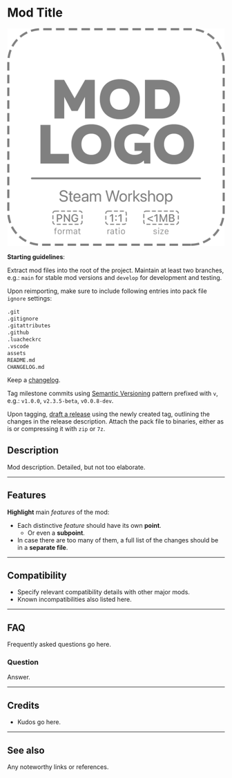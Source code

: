 # Mod Title

![Mod Title](assets/steam_workshop_logo.png)

**Starting guidelines**:

Extract mod files into the root of the project. Maintain at least two branches, e.g.: `main` for stable mod versions and `develop` for development and testing.

Upon reimporting, make sure to include following entries into pack file `ignore` settings:

```plain
.git
.gitignore
.gitattributes
.github
.luacheckrc
.vscode
assets
README.md
CHANGELOG.md
```

Keep a [changelog](CHANGELOG.md).

Tag milestone commits using [Semantic Versioning](https://semver.org) pattern prefixed with `v`, e.g.: `v1.0.0`, `v2.3.5-beta`, `v0.0.8-dev`.

Upon tagging, [draft a release](../releases/new) using the newly created tag, outlining the changes in the release description. Attach the pack file to binaries, either as is or compressing it with `zip` or `7z`.

## Description

Mod description. Detailed, but not too elaborate.

---

## Features

**Highlight** main *features* of the mod:

- Each distinctive *feature* should have its own **point**.
  - Or even a **subpoint**.
- In case there are too many of them, a full list of the changes should be in a **separate file**.

---

## Compatibility

- Specify relevant compatibility details with other major mods.
- Known incompatibilities also listed here.

---

## FAQ

Frequently asked questions go here.

### Question

Answer.

---

## Credits

- Kudos go here.

---

## See also

Any noteworthy links or references.
